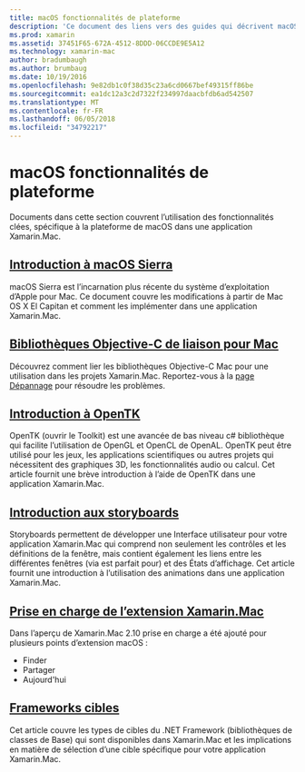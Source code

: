 ```yaml
---
title: macOS fonctionnalités de plateforme
description: 'Ce document des liens vers des guides qui décrivent macOS importantes et les fonctionnalités de plateforme Xamarin.Mac : OpenTK, plans conceptuels, extensions et bien plus encore.'
ms.prod: xamarin
ms.assetid: 37451F65-672A-4512-8DDD-06CCDE9E5A12
ms.technology: xamarin-mac
author: bradumbaugh
ms.author: brumbaug
ms.date: 10/19/2016
ms.openlocfilehash: 9e82db1c0f38d35c23a6cd0667bef49315ff86be
ms.sourcegitcommit: ea1dc12a3c2d7322f234997daacbfdb6ad542507
ms.translationtype: MT
ms.contentlocale: fr-FR
ms.lasthandoff: 06/05/2018
ms.locfileid: "34792217"
---
```

# <a name="macos-platform-features"></a>macOS fonctionnalités de plateforme

Documents dans cette section couvrent l’utilisation des fonctionnalités clées, spécifique à la plateforme de macOS dans une application Xamarin.Mac.

## <a name="introduction-to-macos-sierramacplatformintroduction-to-macos-sierraindexmd"></a>[Introduction à macOS Sierra](~/mac/platform/introduction-to-macos-sierra/index.md)

macOS Sierra est l’incarnation plus récente du système d’exploitation d’Apple pour Mac. Ce document couvre les modifications à partir de Mac OS X El Capitan et comment les implémenter dans une application Xamarin.Mac.

## <a name="binding-objective-c-libraries-for-macbindingmd"></a>[Bibliothèques Objective-C de liaison pour Mac](binding.md)

Découvrez comment lier les bibliothèques Objective-C Mac pour une utilisation dans les projets Xamarin.Mac.
Reportez-vous à la [page Dépannage](~/cross-platform/macios/binding/troubleshooting.md) pour résoudre les problèmes.

## <a name="introduction-to-opentkmacplatformopentkmd"></a>[Introduction à OpenTK](~/mac/platform/opentk.md)

OpenTK (ouvrir le Toolkit) est une avancée de bas niveau c# bibliothèque qui facilite l’utilisation de OpenGL et OpenCL de OpenAL. OpenTK peut être utilisé pour les jeux, les applications scientifiques ou autres projets qui nécessitent des graphiques 3D, les fonctionnalités audio ou calcul. Cet article fournit une brève introduction à l’aide de OpenTK dans une application Xamarin.Mac.


## <a name="introduction-to-storyboardsmacplatformstoryboardsindexmd"></a>[Introduction aux storyboards](~/mac/platform/storyboards/index.md)

Storyboards permettent de développer une Interface utilisateur pour votre application Xamarin.Mac qui comprend non seulement les contrôles et les définitions de la fenêtre, mais contient également les liens entre les différentes fenêtres (via est parfait pour) et des États d’affichage. Cet article fournit une introduction à l’utilisation des animations dans une application Xamarin.Mac.

## <a name="xamarinmac-extension-supportmacplatformextensionsmd"></a>[Prise en charge de l’extension Xamarin.Mac](~/mac/platform/extensions.md)

Dans l’aperçu de Xamarin.Mac 2.10 prise en charge a été ajouté pour plusieurs points d’extension macOS :

- Finder
- Partager
- Aujourd'hui

## <a name="target-frameworksmacplatformtarget-frameworkmd"></a>[Frameworks cibles](~/mac/platform/target-framework.md)

Cet article couvre les types de cibles du .NET Framework (bibliothèques de classes de Base) qui sont disponibles dans Xamarin.Mac et les implications en matière de sélection d’une cible spécifique pour votre application Xamarin.Mac.
